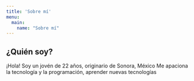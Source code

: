 ```yaml
---
title: 'Sobre mí'
menu:
  main:
    name: "Sobre mí"
---
```


## ¿Quién soy?

¡Hola!
Soy un jovén de 22 años, originario de Sonora, México
Me apaciona la tecnología y la programación, aprender nuevas tecnologías


